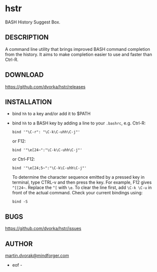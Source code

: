 hstr
====

BASH History Suggest Box.

DESCRIPTION
-----------
A command line utility that brings improved BASH command completion 
from the history. It aims to make completion easier to use and faster
than Ctrl-R.


DOWNLOAD
--------
https://github.com/dvorka/hstr/releases


INSTALLATION
------------
* bind `hh` to a key and/or add it to $PATH
* bind `hh` to a BASH key by adding a line to your `.bashrc`, e.g. Ctrl-R:

    `bind '"\C-r": "\C-k\C-uhh\C-j"'`

  or F12:

    `bind '"\e[24~":"\C-k\C-uhh\C-j"'` 

  or Ctrl-F12:

    `bind '"\e[24;5~":"\C-k\C-uhh\C-j"'`

  To determine the character sequence emitted by a pressed key in terminal, 
  type CTRL-v and then press the key. For example, F12 gives `^[[24~`. 
  Replace the `^[` with `\e`. To clear the line first, add `\C-k \C-u` in front of 
  the actual command. Check your current bindings using:

    `bind -S`

BUGS
----
https://github.com/dvorka/hstr/issues


AUTHOR
------
martin.dvorak@mindforger.com
  
- eof -
